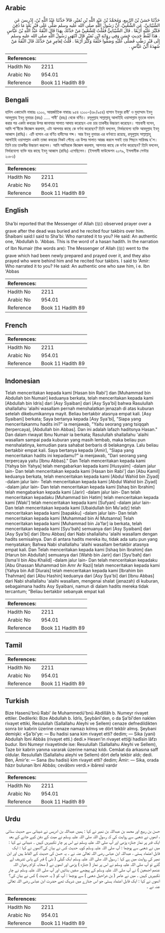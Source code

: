 ## Arabic


<div dir="rtl" lang="ar" style={{fontSize:'larger',backgroundColor:'#f8f9fa',padding:20}}>
حَدَّثَنَا حَسَنُ بْنُ الرَّبِيعِ، وَمُحَمَّدُ بْنُ عَبْدِ اللَّهِ بْنِ نُمَيْرٍ، قَالاَ حَدَّثَنَا عَبْدُ اللَّهِ بْنُ، إِدْرِيسَ عَنِ الشَّيْبَانِيِّ، عَنِ الشَّعْبِيِّ، أَنَّ رَسُولَ اللَّهِ صلى الله عليه وسلم صَلَّى عَلَى قَبْرٍ بَعْدَ مَا دُفِنَ فَكَبَّرَ عَلَيْهِ أَرْبَعًا ‏.‏ قَالَ الشَّيْبَانِيُّ فَقُلْتُ لِلشَّعْبِيِّ مَنْ حَدَّثَكَ بِهَذَا قَالَ الثِّقَةُ عَبْدُ اللَّهِ بْنُ عَبَّاسٍ ‏.‏ هَذَا لَفْظُ حَدِيثِ حَسَنٍ وَفِي رِوَايَةِ ابْنِ نُمَيْرٍ قَالَ انْتَهَى رَسُولُ اللَّهِ صلى الله عليه وسلم إِلَى قَبْرٍ رَطْبٍ فَصَلَّى عَلَيْهِ وَصَفُّوا خَلْفَهُ وَكَبَّرَ أَرْبَعًا ‏.‏ قُلْتُ لِعَامِرٍ مَنْ حَدَّثَكَ قَالَ الثِّقَةُ مَنْ شَهِدَهُ ابْنُ عَبَّاسٍ ‏.‏
</div>
<div style={{backgroundColor:'#f8f9fa',padding:20, marginBottom: 10}}><table> <thead> <tr> <th>References:</th> <th></th> </tr> </thead> <tbody><tr><td>Hadith No</td><td>2211</td></tr><tr><td>Arabic No</td><td>954.01</td></tr><tr><td>Reference</td><td>Book 11 Hadith 89</td></tr></tbody></table></div>

## Bengali


<div dir="ltr" lang="bn" style={{fontSize:'larger',backgroundColor:'#f8f9fa',padding:20}}>
হাদিস একাডেমি নাম্বারঃ ২১০০, আন্তর্জাতিক নাম্বারঃ ৯৫৪ ২১০০-(৬৮/৯৫৪) হাসান ইবনুর রাবী' ও মুহাম্মাদ ইবনু আবদুল্লাহ ইবনু নুমায়র (রহঃ) ..... শাবী' (রহঃ) থেকে বর্ণিত। রসূলুল্লাহ সাল্লাল্লাহু আলাইহি ওয়াসাল্লাম মৃতকে দাফন করার পর একটা কবরের উপর জানাযার সালাত আদায় করেছেন এবং চার তাকবীর উচ্চারণ করেছেন। শায়বানী বলেন, আমি শা'বীকে জিজ্ঞেস করলাম, এটা আপনার কাছে কে বর্ণনা করেছেন? তিনি বললেন, নির্ভরযোগ্য ব্যক্তি আবদুল্লাহ ইবনু আব্বাস (রাযিঃ)। এটি হাসান এর বর্ণিত হাদীসের শব্দ। আর ইবনু নুমায়র এর বর্ণনাতে রয়েছে, রসূলুল্লাহ সাল্লাল্লাহু আলাইহি ওয়াসাল্লাম একটা তাজা কবরের নিকট পৌছে এর উপর সালাত আরম্ভ করলে সবাই তার পিছনে সারিবদ্ধ হ'ল। তিনি চার তাকবীর উচ্চারণ করলেন। আমি আমিরকে জিজ্ঞেস করলাম, আপনার কাছে কে বর্ণনা করেছেন? তিনি বললেন, নির্ভরযোগ্য ব্যক্তি যার কাছে ইবনু আব্বাস (রাযিঃ) এসেছিলেন। (ইসলামী ফাউন্ডেশন ২০৭৯, ইসলামীক সেন্টার ২০৮৩)
</div>
<div style={{backgroundColor:'#f8f9fa',padding:20, marginBottom: 10}}><table> <thead> <tr> <th>References:</th> <th></th> </tr> </thead> <tbody><tr><td>Hadith No</td><td>2211</td></tr><tr><td>Arabic No</td><td>954.01</td></tr><tr><td>Reference</td><td>Book 11 Hadith 89</td></tr></tbody></table></div>

## English


<div dir="ltr" lang="en" style={{fontSize:'larger',backgroundColor:'#f8f9fa',padding:20}}>
Sha'bi reported that the Messenger of Allah (ﷺ) observed prayer over a grave after the dead was buried and he recited four takbirs over him. Shaibani said:I said to Sha'bi: Who narrated it to you? He said: An authentic one, 'Abdullah b. 'Abbas. This is the word of a hasan hadith. In the narration of Ibn Numair (the words are): The Messenger of Allah (ﷺ) went to the grave which had been newly prepared and prayed over it, and they also prayed who were behind him and he recited four takbirs. I said to 'Amir: Who narrated it to you? He said: An authentic one who saw him, i e. Ibn 'Abbas
</div>
<div style={{backgroundColor:'#f8f9fa',padding:20, marginBottom: 10}}><table> <thead> <tr> <th>References:</th> <th></th> </tr> </thead> <tbody><tr><td>Hadith No</td><td>2211</td></tr><tr><td>Arabic No</td><td>954.01</td></tr><tr><td>Reference</td><td>Book 11 Hadith 89</td></tr></tbody></table></div>

## French


<div dir="ltr" lang="fr" style={{fontSize:'larger',backgroundColor:'#f8f9fa',padding:20}}>

</div>
<div style={{backgroundColor:'#f8f9fa',padding:20, marginBottom: 10}}><table> <thead> <tr> <th>References:</th> <th></th> </tr> </thead> <tbody><tr><td>Hadith No</td><td>2211</td></tr><tr><td>Arabic No</td><td>954.01</td></tr><tr><td>Reference</td><td>Book 11 Hadith 89</td></tr></tbody></table></div>

## Indonesian


<div dir="ltr" lang="id" style={{fontSize:'larger',backgroundColor:'#f8f9fa',padding:20}}>
Telah menceritakan kepada kami [Hasan bin Rabi'] dan [Muhammad bin Abdullah bin Numair] keduanya berkata, telah menceritakan kepada kami [Abdullah bin Idris] dari [Asy Syaiban] dari [Asy Sya'bi] bahwa Rasulullah shallallahu 'alaihi wasallam pernah menshalatkan jenazah di atas kuburan setelah dikebumikannya mayit. Beliau bertakbir atasnya empat kali. [Asy Syaibani] berkata; Saya bertanya kepada [Asy Sya'bi], "Siapa yang menceritakanmu hadits ini?" ia menjawab, "Yaitu seorang yang tsiqqah (terpercaya), [Abdullah bin Abbas]. Dan ini adalah lafazh haditsnya Hasan." Dan dalam riwayat Ibnu Numair ia berkata; Rasulullah shallallahu 'alaihi wasallam sampai pada kuburan yang masih lembab, maka beliau pun menshalatinya, kemudian para sahabat berbaris di belakangnya. Lalu beliau bertakbir empat kali. Saya bertanya kepada [Amir], "Siapa yang menceritakan hadits ini kepadamu?" ia menjawab, "Dari seorang yang terpercaya yaitu [Ibnu Abbas]." Dan Telah menceritakan kepada kami [Yahya bin Yahya] telah mengabarkan kepada kami [Husyaim] -dalam jalur lain- Dan telah menceritakan kepada kami [Hasan bin Rabi'] dan [Abu Kamil] keduanya berkata, telah menceritakan kepada kami [Abdul Wahid bin Ziyad] -dalam jalur lain- Telah menceritakan kepada kami [Abdul Wahid bin Ziyad] -dalam jalur lain- Dan telah menceritakan kepada kami [Ishaq bin Ibrahim] telah mengabarkan kepada kami [Jarir] -dalam jalur lain- Dan telah menceritakan kepadaku [Muhammad bin Hatim] telah menceritakan kepada kami [Waki'] telah menceritakan kepada kami [Sufyan] -dalam jalur lain- Dan telah menceritakan kepada kami [Ubaidullah bin Mu'adz] telah menceritakan kepada kami [bapakku] -dalam jalur lain- Dan telah menceritakan kepada kami [Muhammad bin Al Mutsanna] Telah menceritakan kepada kami [Muhammad bin Ja'far] ia berkata, telah menceritakan kepada kami [Syu'bah] semuanya dari [Asy Syaibani] dari [Asy Sya'bi] dari [Ibnu Abbas] dari Nabi shallallahu 'alaihi wasallam dengan hadits semisalnya. Dan di antara hadits mereka itu, tidak ada satu pun yang menyatakan; Bahwa Nabi shallallahu 'alaihi wasallam bertakbir atasnya empat kali. Dan Telah menceritakan kepada kami [Ishaq bin Ibrahim] dan [Harun bin Abdullah] semuanya dari [Wahb bin Jarir] dari [Syu'bah] dari [Isma'il bin Abu Khalid] -dalam jalur lain- Dan telah menceritakan kepadaku [Abu Ghassan Muhammad bin Amr Ar Razi] telah menceritakan kepada kami [Yahya bin Adl Dlurais] telah menceritakan kepada kami [Ibrahim bin Thahman] dari [Abu Hashin] keduanya dari [Asy Sya'bi] dari [Ibnu Abbas] dari Nabi shallallahu 'alaihi wasallam, mengenai shalat (jenazah) di kuburan, sebagaimana hadits Asy Syaibani, namun di dalam hadits mereka tidak tercantum; "Beliau bertakbir sebanyak empat kali
</div>
<div style={{backgroundColor:'#f8f9fa',padding:20, marginBottom: 10}}><table> <thead> <tr> <th>References:</th> <th></th> </tr> </thead> <tbody><tr><td>Hadith No</td><td>2211</td></tr><tr><td>Arabic No</td><td>954.01</td></tr><tr><td>Reference</td><td>Book 11 Hadith 89</td></tr></tbody></table></div>

## Tamil


<div dir="ltr" lang="ta" style={{fontSize:'larger',backgroundColor:'#f8f9fa',padding:20}}>

</div>
<div style={{backgroundColor:'#f8f9fa',padding:20, marginBottom: 10}}><table> <thead> <tr> <th>References:</th> <th></th> </tr> </thead> <tbody><tr><td>Hadith No</td><td>2211</td></tr><tr><td>Arabic No</td><td>954.01</td></tr><tr><td>Reference</td><td>Book 11 Hadith 89</td></tr></tbody></table></div>

## Turkish


<div dir="ltr" lang="tr" style={{fontSize:'larger',backgroundColor:'#f8f9fa',padding:20}}>
Bize Hasenü'bnü Rabi' ile Muhammedü'bnü AbdilIâh b. Numeyr rivayet ettiler. Dedilerki: Bize Abdullah b. İdrîs, Şeybânî'den, o da Şa'bî'den naklen rivayet ettiki, Resulullah (Sallallahu Aleyhi ve Sellem) cenaze defnedildikten sonra bir kabrin üzerine cenaze namazı kılmış ve dört tekbîr almış. Şeybani demişki: «Şa'bi'ye: — Bu hadisi sana kim rivayet etti? dedim; — Sika (yani) Abdullah İbni Abbâs (rivayet etti.) dedi.» Hesen'in rivayet ettiği hadîsin lâfzı budur. İbni Numeyr rivayetinde ise: Resulullah (Sallallahu Aleyhi ve Sellem), Taze bir kabrin yanına vararak üzerine namaz kıldı. Cemâat da arkasına saff oldular. Resulullah (Sallallahu aleyhi ve Sellem) dört defa tekbir aldı; dedi. Ben, Âmir'e: — Sana (bu hadisi) kim rivayet etti? dedim; Âmir: — Sika, orada hâzır bulunan îbni Abbâs; cevâbını verdi.» ibâresİ vardır
</div>
<div style={{backgroundColor:'#f8f9fa',padding:20, marginBottom: 10}}><table> <thead> <tr> <th>References:</th> <th></th> </tr> </thead> <tbody><tr><td>Hadith No</td><td>2211</td></tr><tr><td>Arabic No</td><td>954.01</td></tr><tr><td>Reference</td><td>Book 11 Hadith 89</td></tr></tbody></table></div>

## Urdu


<div dir="rtl" lang="ur" style={{fontSize:'larger',backgroundColor:'#f8f9fa',padding:20}}>
حسن بن ربیع اور محمد بن عبداللہ بن نمیر نے کہا : ہمیں عبداللہ بن ادریس نے شیبانی سے حدیث سنائی ، انھوں نے شعبی سے روایت کی کہ رسول اللہ صلی اللہ علیہ وسلم نے میت کے دفن کیے جانے کے بعد ایک قبر پر نماز جنازہ پڑھی اور آپ صلی اللہ علیہ وسلم نے اس پر چار تکبیریں کہیں ۔ شیبانی نے کہا : میں نے شعبی سے پوچھا : آپ صلی اللہ علیہ وسلم کویہ حدیث کس نے بیان کی؟انھوں نے کہا : ایک قابل اعتماد ہستی ، عبداللہ ابن عباس رضی اللہ تعالیٰ عنہ نے ۔ یہ حسن کی حدیث کے الفاظ ہیں اور ابن نمیر کی روایت میں ہے کہا : رسول اللہ صلی اللہ علیہ وسلم ایک گیلی ( نئی ) قبر کے پاس تشریف لے گئے تو آپ صلی اللہ علیہ وسلم نے اس پر نماز ( جنازہ ) پڑھی اور انھوں نے ( صحابہ کرام رضوان اللہ عنھم اجمعین ) نے آپ صلی اللہ علیہ وسلم کے پیچھے صفیں بنائیں اور آپ صلی اللہ علیہ وسلم نے چار تکبیریں کہیں ۔ میں نے عامر ( بن شراحیل شعبی ) سے پوچھا : آپ کو ( یہ حدیث ) کس نے بیان کی؟انھوں نے کہا : ایک قابل اعتماد ہستی جو اس جنازے میں شریک تھے حضرت ابن عباس رضی اللہ تعالیٰ عنہ نے ۔
</div>
<div style={{backgroundColor:'#f8f9fa',padding:20, marginBottom: 10}}><table> <thead> <tr> <th>References:</th> <th></th> </tr> </thead> <tbody><tr><td>Hadith No</td><td>2211</td></tr><tr><td>Arabic No</td><td>954.01</td></tr><tr><td>Reference</td><td>Book 11 Hadith 89</td></tr></tbody></table></div>